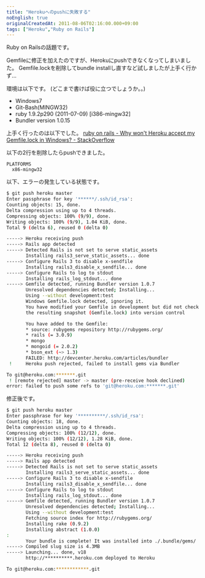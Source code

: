 ```yaml
---
title: "Herokuへのpushに失敗する"
noEnglish: true
originalCreatedAt: 2011-08-06T02:16:00.000+09:00
tags: ["Heroku","Ruby on Rails"]
---
```

Ruby on Railsの話題です。

Gemfileに修正を加えたのですが、Herokuにpushできなくなってしまいました。
Gemfile.lockを削除してbundle installし直すなど試しましたが上手く行かず…
<!--more-->
環境は以下です。
(どこまで書けば役に立つでしょうか。。)

- Windows7
- Git-Bash(MINGW32)
- ruby 1.9.2p290 (2011-07-09) [i386-mingw32]
- Bundler version 1.0.15

上手く行ったのは以下でした。
[ruby on rails - Why won't Heroku accept my Gemfile.lock in Windows? - StackOverflow](http://stackoverflow.com/questions/5954236/why-wont-heroku-accept-my-gemfile-lock-in-windows)

以下の2行を削除したらpushできました。

```
PLATFORMS
  x86-mingw32
```

以下、エラーの発生している状態です。

```sh
$ git push heroku master
Enter passphrase for key '******/.ssh/id_rsa':
Counting objects: 15, done.
Delta compression using up to 4 threads.
Compressing objects: 100% (9/9), done.
Writing objects: 100% (9/9), 1.04 KiB, done.
Total 9 (delta 6), reused 0 (delta 0)

-----> Heroku receiving push
-----> Rails app detected
-----> Detected Rails is not set to serve static_assets
       Installing rails3_serve_static_assets... done
-----> Configure Rails 3 to disable x-sendfile
       Installing rails3_disable_x_sendfile... done
-----> Configure Rails to log to stdout
       Installing rails_log_stdout... done
-----> Gemfile detected, running Bundler version 1.0.7
       Unresolved dependencies detected; Installing...
       Using --without development:test
       Windows Gemfile.lock detected, ignoring it.
       You have modified your Gemfile in development but did not check
       the resulting snapshot (Gemfile.lock) into version control

       You have added to the Gemfile:
       * source: rubygems repository http://rubygems.org/
       * rails (= 3.0.9)
       * mongo
       * mongoid (= 2.0.2)
       * bson_ext (~> 1.3)
       FAILED: http://devcenter.heroku.com/articles/bundler
 !     Heroku push rejected, failed to install gems via Bundler

To git@heroku.com:*******.git
 ! [remote rejected] master -> master (pre-receive hook declined)
error: failed to push some refs to 'git@heroku.com:*******.git'
```

修正後です。

```sh
$ git push heroku master
Enter passphrase for key '**********/.ssh/id_rsa':
Counting objects: 18, done.
Delta compression using up to 4 threads.
Compressing objects: 100% (12/12), done.
Writing objects: 100% (12/12), 1.28 KiB, done.
Total 12 (delta 8), reused 0 (delta 0)

-----> Heroku receiving push
-----> Rails app detected
-----> Detected Rails is not set to serve static_assets
       Installing rails3_serve_static_assets... done
-----> Configure Rails 3 to disable x-sendfile
       Installing rails3_disable_x_sendfile... done
-----> Configure Rails to log to stdout
       Installing rails_log_stdout... done
-----> Gemfile detected, running Bundler version 1.0.7
       Unresolved dependencies detected; Installing...
       Using --without development:test
       Fetching source index for http://rubygems.org/
       Installing rake (0.9.2)
       Installing abstract (1.0.0)
:
       Your bundle is complete! It was installed into ./.bundle/gems/
-----> Compiled slug size is 4.3MB
-----> Launching... done, v18
       http://**********.heroku.com deployed to Heroku

To git@heroku.com:************.git
```
